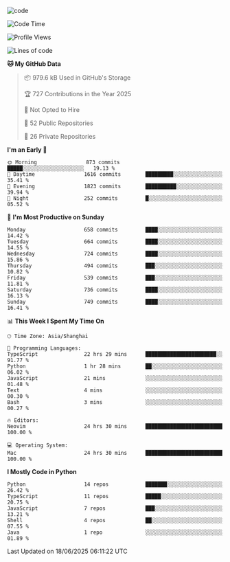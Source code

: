
<!--
**liuyaanng/liuyaanng** is a ✨ _special_ ✨ repository because its `README.md` (this file) appears on your GitHub profile.

Here are some ideas to get you started:

- 🔭 I’m currently working on ...
- 🌱 I’m currently learning ...
- 👯 I’m looking to collaborate on ...
- 🤔 I’m looking for help with ...
- 💬 Ask me about ...
- 📫 How to reach me: ...
- 😄 Pronouns: ...
- ⚡ Fun fact: ...
-->


![code](https://cdn.jsdelivr.net/gh/liuyaanng/liuyaanng@1.0/code.gif) 

<!--START_SECTION:waka-->
![Code Time](http://img.shields.io/badge/Code%20Time-1%2C599%20hrs%2033%20mins-blue)

![Profile Views](http://img.shields.io/badge/Profile%20Views-0-blue)

![Lines of code](https://img.shields.io/badge/From%20Hello%20World%20I%27ve%20Written-25.8%20million%20lines%20of%20code-blue)

**🐱 My GitHub Data** 

> 📦 979.6 kB Used in GitHub's Storage 
 > 
> 🏆 727 Contributions in the Year 2025
 > 
> 🚫 Not Opted to Hire
 > 
> 📜 52 Public Repositories 
 > 
> 🔑 26 Private Repositories 
 > 
**I'm an Early 🐤** 

```text
🌞 Morning                873 commits         █████░░░░░░░░░░░░░░░░░░░░   19.13 % 
🌆 Daytime                1616 commits        █████████░░░░░░░░░░░░░░░░   35.41 % 
🌃 Evening                1823 commits        ██████████░░░░░░░░░░░░░░░   39.94 % 
🌙 Night                  252 commits         █░░░░░░░░░░░░░░░░░░░░░░░░   05.52 % 
```
📅 **I'm Most Productive on Sunday** 

```text
Monday                   658 commits         ████░░░░░░░░░░░░░░░░░░░░░   14.42 % 
Tuesday                  664 commits         ████░░░░░░░░░░░░░░░░░░░░░   14.55 % 
Wednesday                724 commits         ████░░░░░░░░░░░░░░░░░░░░░   15.86 % 
Thursday                 494 commits         ███░░░░░░░░░░░░░░░░░░░░░░   10.82 % 
Friday                   539 commits         ███░░░░░░░░░░░░░░░░░░░░░░   11.81 % 
Saturday                 736 commits         ████░░░░░░░░░░░░░░░░░░░░░   16.13 % 
Sunday                   749 commits         ████░░░░░░░░░░░░░░░░░░░░░   16.41 % 
```


📊 **This Week I Spent My Time On** 

```text
🕑︎ Time Zone: Asia/Shanghai

💬 Programming Languages: 
TypeScript               22 hrs 29 mins      ███████████████████████░░   91.77 % 
Python                   1 hr 28 mins        ██░░░░░░░░░░░░░░░░░░░░░░░   06.02 % 
JavaScript               21 mins             ░░░░░░░░░░░░░░░░░░░░░░░░░   01.48 % 
Text                     4 mins              ░░░░░░░░░░░░░░░░░░░░░░░░░   00.30 % 
Bash                     3 mins              ░░░░░░░░░░░░░░░░░░░░░░░░░   00.27 % 

🔥 Editors: 
Neovim                   24 hrs 30 mins      █████████████████████████   100.00 % 

💻 Operating System: 
Mac                      24 hrs 30 mins      █████████████████████████   100.00 % 
```

**I Mostly Code in Python** 

```text
Python                   14 repos            ███████░░░░░░░░░░░░░░░░░░   26.42 % 
TypeScript               11 repos            █████░░░░░░░░░░░░░░░░░░░░   20.75 % 
JavaScript               7 repos             ███░░░░░░░░░░░░░░░░░░░░░░   13.21 % 
Shell                    4 repos             ██░░░░░░░░░░░░░░░░░░░░░░░   07.55 % 
Java                     1 repo              ░░░░░░░░░░░░░░░░░░░░░░░░░   01.89 % 
```




 Last Updated on 18/06/2025 06:11:22 UTC
<!--END_SECTION:waka-->
